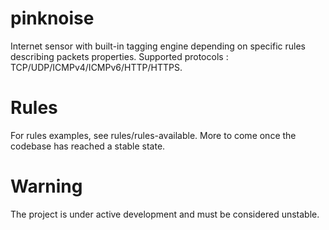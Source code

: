 # pinknoise
Internet sensor with built-in tagging engine depending on specific rules describing packets properties. Supported protocols : TCP/UDP/ICMPv4/ICMPv6/HTTP/HTTPS. 

# Rules
For rules examples, see rules/rules-available. More to come once the codebase has reached a stable state.

# Warning
The project is under active development and must be considered unstable.

